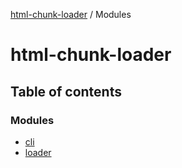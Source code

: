 [html-chunk-loader](README.md) / Modules

# html-chunk-loader

## Table of contents

### Modules

- [cli](modules/cli.md)
- [loader](modules/loader.md)
